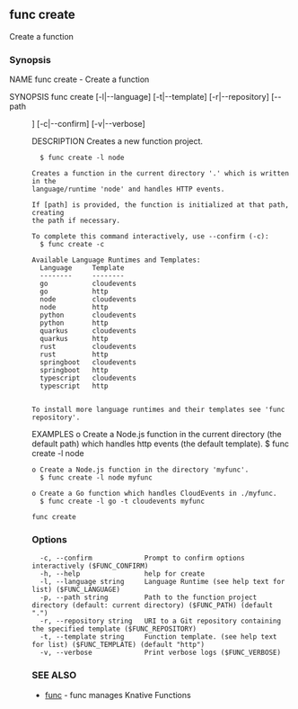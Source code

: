 ## func create

Create a function

### Synopsis


NAME
	func create - Create a function

SYNOPSIS
	func create [-l|--language] [-t|--template] [-r|--repository]
	            [--path <dir>] [-c|--confirm]  [-v|--verbose]

DESCRIPTION
	Creates a new function project.

	  $ func create -l node

	Creates a function in the current directory '.' which is written in the
	language/runtime 'node' and handles HTTP events.

	If [path] is provided, the function is initialized at that path, creating
	the path if necessary.

	To complete this command interactively, use --confirm (-c):
	  $ func create -c

	Available Language Runtimes and Templates:
	  Language     Template
	  --------     --------
	  go           cloudevents
	  go           http
	  node         cloudevents
	  node         http
	  python       cloudevents
	  python       http
	  quarkus      cloudevents
	  quarkus      http
	  rust         cloudevents
	  rust         http
	  springboot   cloudevents
	  springboot   http
	  typescript   cloudevents
	  typescript   http


	To install more language runtimes and their templates see 'func repository'.


EXAMPLES
	o Create a Node.js function in the current directory (the default path) which
	  handles http events (the default template).
	  $ func create -l node

	o Create a Node.js function in the directory 'myfunc'.
	  $ func create -l node myfunc

	o Create a Go function which handles CloudEvents in ./myfunc.
	  $ func create -l go -t cloudevents myfunc


```
func create
```

### Options

```
  -c, --confirm             Prompt to confirm options interactively ($FUNC_CONFIRM)
  -h, --help                help for create
  -l, --language string     Language Runtime (see help text for list) ($FUNC_LANGUAGE)
  -p, --path string         Path to the function project directory (default: current directory) ($FUNC_PATH) (default ".")
  -r, --repository string   URI to a Git repository containing the specified template ($FUNC_REPOSITORY)
  -t, --template string     Function template. (see help text for list) ($FUNC_TEMPLATE) (default "http")
  -v, --verbose             Print verbose logs ($FUNC_VERBOSE)
```

### SEE ALSO

* [func](func.md)	 - func manages Knative Functions

